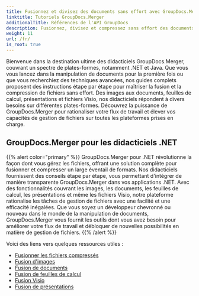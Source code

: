 ```yaml
---
title: Fusionnez et divisez des documents sans effort avec GroupDocs.Merger
linktitle: Tutoriels GroupDocs.Merger
additionalTitle: Références de l'API GroupDocs
description: Fusionnez, divisez et compressez sans effort des documents sur les plates-formes .NET et Java grâce à nos didacticiels d'experts sur GroupDocs.Merger. Débloquez une gestion transparente des fichiers !
weight: 11
url: /fr/
is_root: true
---
```


Bienvenue dans la destination ultime des didacticiels GroupDocs.Merger, couvrant un spectre de plates-formes, notamment .NET et Java. Que vous vous lancez dans la manipulation de documents pour la première fois ou que vous recherchiez des techniques avancées, nos guides complets proposent des instructions étape par étape pour maîtriser la fusion et la compression de fichiers sans effort. Des images aux documents, feuilles de calcul, présentations et fichiers Visio, nos didacticiels répondent à divers besoins sur différentes plates-formes. Découvrez la puissance de GroupDocs.Merger pour rationaliser votre flux de travail et élever vos capacités de gestion de fichiers sur toutes les plateformes prises en charge.

## GroupDocs.Merger pour les didacticiels .NET
{{% alert color="primary" %}}
GroupDocs.Merger pour .NET révolutionne la façon dont vous gérez les fichiers, offrant une solution complète pour fusionner et compresser un large éventail de formats. Nos didacticiels fournissent des conseils étape par étape, vous permettant d'intégrer de manière transparente GroupDocs.Merger dans vos applications .NET. Avec des fonctionnalités couvrant les images, les documents, les feuilles de calcul, les présentations et même les fichiers Visio, notre plateforme rationalise les tâches de gestion de fichiers avec une facilité et une efficacité inégalées. Que vous soyez un développeur chevronné ou nouveau dans le monde de la manipulation de documents, GroupDocs.Merger vous fournit les outils dont vous avez besoin pour améliorer votre flux de travail et débloquer de nouvelles possibilités en matière de gestion de fichiers.
{{% /alert %}}

Voici des liens vers quelques ressources utiles :
 
- [Fusionner les fichiers compressés](./net/merge-compress-files/)
- [Fusion d'images](./net/image-merging/)
- [Fusion de documents](./net/document-merging/)
- [Fusion de feuilles de calcul](./net/spreadsheet-merging/)
- [Fusion Visio](./net/visio-merging/)
- [Fusion de présentations](./net/presentation-merging/)




